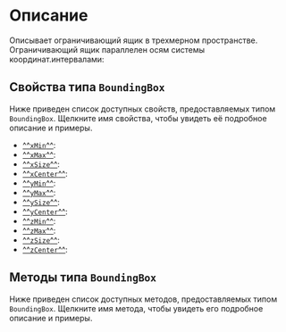 # Описание
Описывает ограничивающий ящик в трехмерном пространстве. Ограничивающий ящик параллелен осям системы координат.интервалами: 

## Свойства типа `BoundingBox`
Ниже приведен список доступных свойств, предоставляемых типом `BoundingBox`. Щелкните имя свойства, чтобы увидеть её подробное описание и примеры.

- [^^`xMin`^^](./props/xMin.md): 
- [^^`xMax`^^](./props/xMax.md):
- [^^`xSize`^^](./props/xSize.md):
- [^^`xCenter`^^](./props/xCenter.md):
- [^^`yMin`^^](./props/yMin.md): 
- [^^`yMax`^^](./props/yMax.md):
- [^^`ySize`^^](./props/ySize.md):
- [^^`yCenter`^^](./props/yCenter.md):
- [^^`zMin`^^](./props/zMin.md): 
- [^^`zMax`^^](./props/zMax.md):
- [^^`zSize`^^](./props/zSize.md):
- [^^`zCenter`^^](./props/zCenter.md):

## Методы типа `BoundingBox`
Ниже приведен список доступных методов, предоставляемых типом `BoundingBox`. Щелкните имя метода, чтобы увидеть его подробное описание и примеры.
